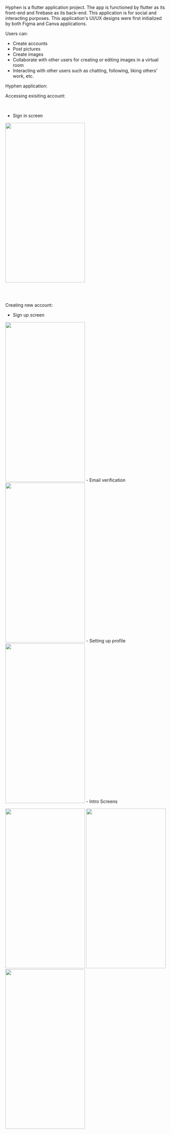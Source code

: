 Hyphen is a flutter application project. The app is functioned by flutter as its front-end and firebase as its back-end.
This application is for social and interacting purposes. 
This application's UI/UX designs were first initialized by both Figma and Canva applications.

Users can:
  - Create accounts 
  - Post pictures 
  - Create images 
  - Collaborate with other users for creating or editing images in a virtual room 
  - Interacting with other users such as chatting, following, liking others' work, etc.
  
  
  Hyphen application:
 
 Accessing exisiting account:

<br clear="left"/>

- Sign in screen

<img src="https://user-images.githubusercontent.com/71798241/178380665-e0062f5d-e05e-463f-bd93-a14618fb71b6.png" width="250" height="500" /> 
 


 <br><br>
 
 
Creating new account:
<br>
- Sign up screen 
<img src="https://user-images.githubusercontent.com/71798241/178379159-92d83d38-f0ae-4a06-84fb-4c73f058de65.png" width="250" height="500" />
- Email verification 
<img src="https://user-images.githubusercontent.com/71798241/178379205-a53da2e5-9ca0-49fc-bb02-f6447b9d88d6.png" width="250" height="500" />
- Setting up profile 
<img src="https://user-images.githubusercontent.com/71798241/178379170-e0f8c9e6-048a-4e9e-82cf-b6bbdebf253b.png" width="250" height="500" />
- Intro Screens
<p float="left">
<img src="https://user-images.githubusercontent.com/71798241/178379174-df3e1d0f-43d7-447c-ae48-480ee2678577.png" width="250" height="500" />
<img src="https://user-images.githubusercontent.com/71798241/178379182-a45e4ad0-de1a-48af-b4cf-67ca52ba3f2e.png" width="250" height="500" />
<img src="https://user-images.githubusercontent.com/71798241/178379189-e223040e-fc0e-4f9d-bb7a-dd132b8a0dc8.png" width="250" height="500" />
</p>
